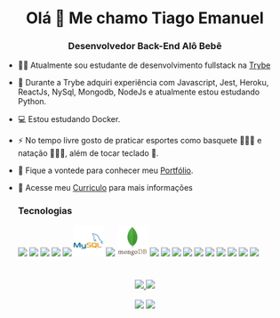 <h1 align="center">Olá 👋 Me chamo Tiago Emanuel</h1>
<h3 align="center">Desenvolvedor Back-End Alô Bebê</h3>

- 👨‍💻 Atualmente sou estudante de desenvolvimento fullstack na <a href="https://www.betrybe.com/">Trybe</a></p>
- 🔭 Durante a Trybe adquiri experiência com Javascript, Jest, Heroku, ReactJs, NySql, Mongodb, NodeJs e atualmente estou estudando Python.
- 💻 Estou estudando Docker.
- ⚡ No tempo livre gosto de praticar esportes como basquete ⛹🏽‍♂️ e natação 🏊🏽‍♂️, além de tocar teclado 🎹.
- 🎯 Fique a vontede para conhecer meu <a href="https://tiago-portifolio.vercel.app" target="_blank">Portfólio</a>.</p>
- 📝 Acesse meu <a href="https://gitconnected.com/tiagoemanuel8/resume" target="_blank">Curriculo</a> para mais informações</p>

  <h3> Tecnologias </h3>
    <span>
       <img src="https://user-images.githubusercontent.com/72472530/148571842-95392985-d568-4769-be6f-4d33f0395ed1.png" width="50"> <!-- Js -->
       <img src="https://user-images.githubusercontent.com/72472530/148567091-e8c78389-b80d-49de-bec7-ce0f51a7b748.png" width="50"> <!-- Ts -->
       <img src="https://user-images.githubusercontent.com/72472530/148571720-f75ff4bd-87e8-4d4a-931b-b4e2932668b8.png" width="50"> <!-- Python -->
       <img src="https://user-images.githubusercontent.com/72472530/148571143-92fc29d7-f601-428f-b84c-c46ba0671ea0.png" width="50"> <!-- Node -->
       <img src="https://user-images.githubusercontent.com/72472530/148570702-d6172a21-73f7-4cb9-abeb-6bc72ec52416.png" width="50"> <!-- Sequelize -->
       <img src="https://raw.githubusercontent.com/devicons/devicon/master/icons/mysql/mysql-original-wordmark.svg" width="55"> <!-- Mysql -->
       <img src="https://user-images.githubusercontent.com/72472530/148569749-fdae3d11-6da5-4211-84bd-0ca491da481c.png" width="50"> <!-- SQLite -->
       <img src="https://raw.githubusercontent.com/devicons/devicon/master/icons/mongodb/mongodb-original-wordmark.svg" width="55"> <!-- MongoDB -->
       <img src="https://user-images.githubusercontent.com/72472530/148569578-f3447263-1b32-4c9a-ae35-1125fc9efd2f.png" width="50"> <!-- GraphQL -->
       <img src="https://user-images.githubusercontent.com/72472530/148568216-ee0d2e0a-bfe6-4be1-91ba-f26a3743864e.png" width="50"> <!-- Jest -->
       <img src="https://user-images.githubusercontent.com/72472530/148569341-3e0b36ba-9824-4abc-9c01-fabf02911612.png" width="50"> <!-- Heroku -->
       <img src="https://user-images.githubusercontent.com/72472530/148570343-5ffc29c4-bfac-4d96-bc9a-fae306197881.png" width="50"> <!-- Docker -->
       <img src="https://user-images.githubusercontent.com/72472530/148571387-412a84b1-8665-4464-8d96-e5c29e1af68b.png" width="50"> <!-- Html -->
       <img src="https://user-images.githubusercontent.com/72472530/148571568-eed98342-f3d4-48d7-82a7-58b17e7ecc58.png" width="50"> <!-- Css -->
       <img src="https://user-images.githubusercontent.com/72472530/148571981-08f0e16a-dfa4-4057-8a71-470cd96e36cb.png" width="50"> <!-- React -->
       <img src="https://user-images.githubusercontent.com/72472530/148567934-9786664b-1cfd-4aea-87e1-9f6aede1d8b7.png" width="50"> <!-- Redux -->
       <img src="https://user-images.githubusercontent.com/72472530/148570494-7a8a5bdc-5ca7-4e21-be5c-15188addb5a3.png" width="50"> <!-- Git -->
       <img src="https://user-images.githubusercontent.com/72472530/148572618-04f10799-6c70-4b95-a859-2d81871ebd5e.png" width="50"> <!-- Linux -->
       
    </span>
</div>

#

<div align="center">
  <a href="https://github.com/TiagoEmanuel8">
  <img height="150em" src="https://github-readme-stats.vercel.app/api?username=TiagoEmanuel8&show_icons=true&theme=tokyonight&include_all_commits=true&count_private=true"/>
  <img height="150em" src="https://github-readme-stats.vercel.app/api/top-langs/?username=TiagoEmanuel8&layout=compact&langs_count=7&theme=tokyonight"/>
</div>
 <div><br>
   
  <div align="center">
   <a href="https://www.linkedin.com/in/tiagoemanuel/" target="_blank"><img src="https://img.shields.io/badge/-LinkedIn-%230077B5?style=for-the-badge&logo=linkedin&logoColor=white" target="_blank"></a> 
  <a href = "mailto:tiago.emanuel.n@gmail.com"><img src="https://img.shields.io/badge/-Gmail-%23333?style=for-the-badge&logo=gmail&logoColor=white" target="_blank"></a>
     
<div align="center">
